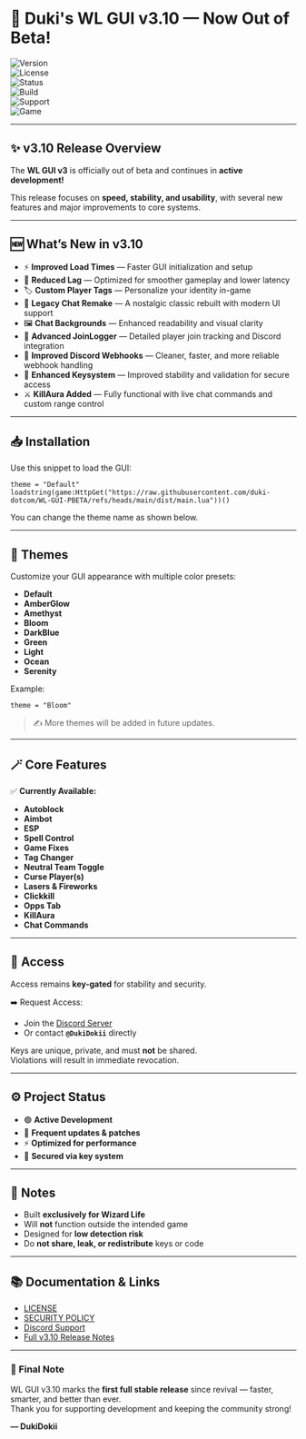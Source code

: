 # 🚀 Duki's WL GUI v3.10 — **Now Out of Beta!**

![Version](https://img.shields.io/badge/version-3.10-brightgreen)  
![License](https://img.shields.io/badge/license-Custom-lightgrey)  
![Status](https://img.shields.io/badge/status-Active%20Development-success)  
![Build](https://img.shields.io/badge/build-Stable-blueviolet)  
![Support](https://img.shields.io/badge/support-Discord-blue)  
![Game](https://img.shields.io/badge/game-Wizard%20Life-ff69b4)  

---

## ✨ v3.10 Release Overview

The **WL GUI v3** is officially out of beta and continues in **active development!**

This release focuses on **speed, stability, and usability**, with several new features and major improvements to core systems.

---

## 🆕 What’s New in v3.10

- ⚡ **Improved Load Times** — Faster GUI initialization and setup  
- 🚀 **Reduced Lag** — Optimized for smoother gameplay and lower latency  
- 🏷️ **Custom Player Tags** — Personalize your identity in-game  
- 💬 **Legacy Chat Remake** — A nostalgic classic rebuilt with modern UI support  
- 🖼️ **Chat Backgrounds** — Enhanced readability and visual clarity  
- 🧾 **Advanced JoinLogger** — Detailed player join tracking and Discord integration  
- 🔗 **Improved Discord Webhooks** — Cleaner, faster, and more reliable webhook handling  
- 🔑 **Enhanced Keysystem** — Improved stability and validation for secure access  
- ⚔️ **KillAura Added** — Fully functional with live chat commands and custom range control  

---

## 📥 Installation

Use this snippet to load the GUI:

```
theme = "Default"  
loadstring(game:HttpGet("https://raw.githubusercontent.com/duki-dotcom/WL-GUI-PBETA/refs/heads/main/dist/main.lua"))()
```

You can change the theme name as shown below.

---

## 🎨 Themes

Customize your GUI appearance with multiple color presets:

- **Default**  
- **AmberGlow**  
- **Amethyst**  
- **Bloom**  
- **DarkBlue**  
- **Green**  
- **Light**  
- **Ocean**  
- **Serenity**

Example:  

`theme = "Bloom"`

> ✍️ More themes will be added in future updates.

---

## 🪄 Core Features

✅ **Currently Available:**  
- **Autoblock**  
- **Aimbot**  
- **ESP**  
- **Spell Control**  
- **Game Fixes**  
- **Tag Changer**  
- **Neutral Team Toggle**  
- **Curse Player(s)**  
- **Lasers & Fireworks**  
- **Clickkill**  
- **Opps Tab**  
- **KillAura**  
- **Chat Commands**

---

## 🔑 Access

Access remains **key-gated** for stability and security.

➡️ Request Access:  
- Join the [Discord Server](https://discord.gg/aywReXD59Z)  
- Or contact **`@DukiDokii`** directly  

Keys are unique, private, and must **not** be shared.  
Violations will result in immediate revocation.

---

## ⚙️ Project Status

- 🟢 **Active Development**  
- 🔄 **Frequent updates & patches**  
- ⚡ **Optimized for performance**  
- 🔐 **Secured via key system**

---

## 📝 Notes

- Built **exclusively for Wizard Life**  
- Will **not** function outside the intended game  
- Designed for **low detection risk**  
- Do **not share, leak, or redistribute** keys or code  

---

## 📚 Documentation & Links

- [LICENSE](./LICENSE.md)  
- [SECURITY POLICY](./SECURITY.md)  
- [Discord Support](https://discord.gg/aywReXD59Z)  
- [Full v3.10 Release Notes](https://github.com/duki-dotcom/WL-GUI-PBETA/releases)

---

### 💬 Final Note

WL GUI v3.10 marks the **first full stable release** since revival — faster, smarter, and better than ever.  
Thank you for supporting development and keeping the community strong!

**— DukiDokii**
